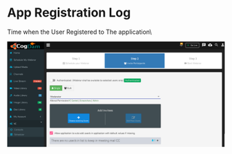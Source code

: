 # App Registration Log

Time when the User Registered to The application\

![](../../.gitbook/assets/image%20%28116%29.png)

